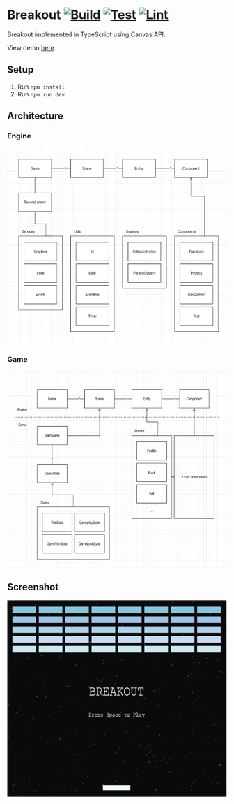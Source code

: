# Breakout [![Build](https://github.com/lmalmber/breakout/actions/workflows/build.yml/badge.svg?branch=master)](https://github.com/lmalmber/breakout/actions/workflows/build.yml) [![Test](https://github.com/lmalmber/breakout/actions/workflows/test.yml/badge.svg?branch=master)](https://github.com/lmalmber/breakout/actions/workflows/test.yml) [![Lint](https://github.com/lmalmber/breakout/actions/workflows/lint.yml/badge.svg?branch=master)](https://github.com/lmalmber/breakout/actions/workflows/lint.yml)

Breakout implemented in TypeScript using Canvas API.

View demo [here](https://lmalmber.github.io/breakout/).

## Setup

1. Run `npm install`
2. Run `npm run dev`

## Architecture

### Engine
<img src="docs/engine.PNG" width="600" height="450">

### Game
<img src="docs/game.PNG" width="600" height="450">

## Screenshot
<img src="docs/screenshot.PNG" width="600" height="450">
